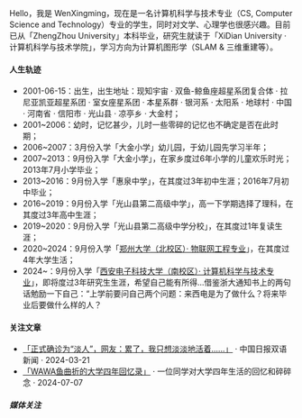 Hello，我是 WenXingming，现在是一名计算机科学与技术专业（CS, Computer Science and Technology）专业的学生，同时对文学、心理学也很感兴趣。目前已从「ZhengZhou University」本科毕业，研究生就读于「XiDian University · 计算机科学与技术学院」，学习方向为计算机图形学（SLAM & 三维重建等）。



#### 人生轨迹

- 2001-06-15：出生，出生地址：现知宇宙 · 双鱼-鲸鱼座超星系团复合体 · 拉尼亚凯亚超星系团 · 室女座星系团 · 本星系群 · 银河系 · 太阳系 · 地球村 · 中国 · 河南省 · 信阳市 · 光山县 · 凉亭乡 · 大金村；
- 2001~2006：幼时，记忆甚少，儿时一些零碎的记忆也不确定是否在此时期；
- 2006~2007：3月份入学「大金小学」幼儿园，于幼儿园先学习半年；
- 2007~2013：9月份入学「大金小学」，在家乡度过6年小学的儿童欢乐时光；2013年7月小学毕业；
- 2013~2016：9月份入学「惠泉中学」，在其度过3年初中生涯；2016年7月初中毕业；
- 2016~2019：9月份入学「光山县第二高级中学」，高一下学期选择了理科，在其度过3年高中生涯；
- 2019~2020：9月份入学「光山县第二高级中学分校」，在其度过1年复读生涯；
- 2020~2024：9月份入学「[郑州大学（北校区）· 物联网工程专业](http://softschool.zzu.edu.cn/)」，在其度过4年大学生活；
- 2024~：9月份入学「[西安电子科技大学（南校区）· 计算机科学与技术专业](https://cs.xidian.edu.cn/)」，即将度过3年研究生生涯，希望自己能有所得...借鉴浙大通知书上的两句话勉励一下自己：“上学前要问自己两个问题：来西电是为了做什么？将来毕业后要做什么样的人？

#### 关注文章
- [「正式确诊为“淡人”，网友：累了，我只想淡淡地活着……」][1] · 中国日报双语新闻 · 2024-03-21
- [「WAWA鱼曲折的大学四年回忆录」][2] · 一位同学对大学四年生活的回忆和碎碎念 · 2024-07-07


<!-- - [React Labs: What We've Been Working On – June 2022][12] · React Blog
- [React Without Memo][11] · [React Conf 2021](https://conf.reactjs.org/)
- [Toward Hermes being the Default][11] · React Native Blog · 2021
- React Native 0.64 with Hermes for iOS · [The RN Show Podcast Ep #5](https://www.callstack.com/podcast-react-native-show) · 2021
- [Upgrading to Progressive Web Apps][9] · [Youtube](https://www.youtube.com/watch?v=RWzMF-1fjJ8&t=1s) · [JSConf CN 上海 2017](http://2017.jsconf.cn/)
- Building Progressive Web Apps · [CSDI 广州 2017](http://www.csdisummit.com/)
- The State of Progressive Web App · GDG IO Redux 北京 2017
- 炒冷饭 · PWA 到底是个什么玩意？· Baidu HQ 北京 2017
- [Service Worker 101][5] · GDG DevFest 北京 2016
- [Progressive Web App，复兴序章][4] · [QCon 上海 2016](http://2016.qconshanghai.com/presentation/3111)
- Progressive Web App 之我见 · GDG IO Redux 北京 2016
- [CSS Still Sucks 2015][2] · 2015
- [JavaScript 模块化七日谈][1] · 2015 -->


##### 媒体关注

<!-- - [Hux 黄玄：从全局视角看 React 生态][14] · 直播 · 图灵 8 点半 · 2023
- [2022 中国开源先锋 33 人][18] · SegmentFault · 2023
- [React 黄玄：不懂艺术的 B-Boy 不是 Swag 的程序员][16] · Gitee 封面人物 · 2022
- [在硅谷当程序员是怎样的体验？][17] · 知乎[《我所向往的职业啊》](https://movie.douban.com/subject/36015036/) · 2022
- [掘金 AMA：我是前端娱乐圈的老人 & Facebook 实习生 -- 黄玄][19] · 2018 -->



[1]: https://mp.weixin.qq.com/s/CZ0RPk3CDjRHn6jfhCwioA
[2]: https://blog.csdn.net/qq_51282224/article/details/140232112
[3]: //huangxuan.me/2016/06/05/pwa-in-my-pov/
[4]: //huangxuan.me/2016/10/20/pwa-qcon2016/
[5]: //huangxuan.me/2016/11/20/sw-101-gdgdf/
[6]: https://yanshuo.io/assets/player/?deck=58ac8598b123db0067292f92 "PWA Rehashing"
[7]: https://yanshuo.io/assets/player/?deck=593ad6fbfe88c2006a0a0d6d "The State of PWA"
[8]: https://yanshuo.io/assets/player/?deck=594d673d570c357d0698a950 "Building PWA"
[9]: //huangxuan.me/jsconfcn2017/
[10]: https://reactnative.dev/blog/2021/10/26/toward-hermes-being-the-default
[11]: https://youtu.be/lGEMwh32soc
[12]: https://reactjs.org/blog/2022/06/15/react-labs-what-we-have-been-working-on-june-2022.html
[13]: https://www.bilibili.com/video/BV1LY411Q7hC/?spm_id_from=333.999.0.0
[14]: https://appycyfaqcq1951.pc.xiaoe-tech.com/p/t_pc/course_pc_detail/video/v_64477dbfe4b0cf39e6c11d2a
[15]: https://segmentfault.com/a/1190000043208486
[16]: https://gitee.com/gitee-stars/30
[17]: https://www.zhihu.com/zvideo/1542577108190068737?page=ogv
[18]: https://segmentfault.com/a/1190000043208486
[19]: https://juejin.cn/post/6844903750155419655
